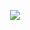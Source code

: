 <p align="center">
  <img src="https://github-profile-trophy.vercel.app/?username=hexpit7&theme=onedark&margin-w=15" />
</p>
